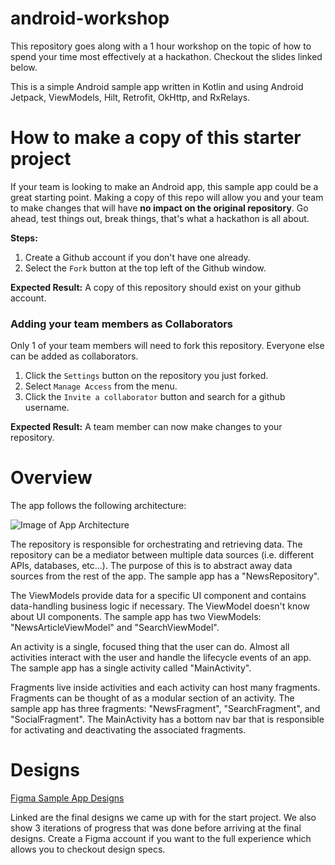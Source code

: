 # android-workshop
This repository goes along with a 1 hour workshop on the topic of how to spend your time most effectively at a hackathon. Checkout the slides linked below.


This is a simple Android sample app written in Kotlin and using Android Jetpack, ViewModels, Hilt, Retrofit, OkHttp, and RxRelays.

# How to make a copy of this starter project
If your team is looking to make an Android app, this sample app could be a great starting point. Making a copy of this repo will allow you and your team to make changes that will have **no impact on the original repository**. Go ahead, test things out, break things, that's what a hackathon is all about. 

**Steps:**
1. Create a Github account if you don't have one already.
2. Select the `Fork` button at the top left of the Github window. 

**Expected Result:** A copy of this repository should exist on your github account.

### Adding your team members as Collaborators
Only 1 of your team members will need to fork this repository. Everyone else can be added as collaborators. 
1. Click the `Settings` button on the repository you just forked.
2. Select `Manage Access` from the menu.
3. Click the `Invite a collaborator` button and search for a github username. 

**Expected Result:** A team member can now make changes to your repository.

# Overview
The app follows the following architecture:

![Image of App Architecture](https://developer.android.com/topic/libraries/architecture/images/final-architecture.png) 

The repository is responsible for orchestrating and retrieving data. The repository can be a mediator between multiple data sources (i.e. different APIs, databases, etc...). The purpose of this is to abstract away data sources from the rest of the app. The sample app has a "NewsRepository". 

The ViewModels provide data for a specific UI component and contains data-handling business logic if necessary. The ViewModel doesn't know about UI components. The sample app has two ViewModels: "NewsArticleViewModel" and "SearchViewModel".

An activity is a single, focused thing that the user can do. Almost all activities interact with the user and handle the lifecycle events of an app. The sample app has a single activity called "MainActivity".

Fragments live inside activities and each activity can host many fragments. Fragments can be thought of as a modular section of an activity. The sample app has three fragments: "NewsFragment", "SearchFragment", and "SocialFragment". The MainActivity has a bottom nav bar that is responsible for activating and deactivating the associated fragments.

# Designs
[Figma Sample App Designs](https://www.figma.com/file/jzLY4lzbaxUSEVvcGLn9N5/HackHer-Starter-App?node-id=39%3A525)

Linked are the final designs we came up with for the start project. We also show 3 iterations of progress that was done before arriving at the final designs. Create a Figma account if you want to the full experience which allows you to checkout design specs. 
